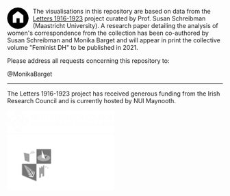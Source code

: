 <a href="https://monikabarget.github.io/FeministDH/"><img alt="home" src="./home-button.png" align="left" style="padding-right:10px"></a>
The visualisations in this repository are based on data from the [Letters 1916-1923](www.letters1916.ie) project curated by Prof. Susan Schreibman (Maastricht University).
A research paper detailing the analysis of women's correspondence from the collection has been co-authored by Susan Schreibman and Monika Barget and will appear in print the collective volume "Feminist DH" to be published in 2021.

Please address all requests concerning this repository to:

@MonikaBarget

***

The Letters 1916-1923 project has received generous funding from the Irish Research Council and is currently hosted by NUI Maynooth.

<img src="./Logos/IRC_LOGO_White.png" alt="logo" style="padding-right:10px" width="250"/> 
<img src="./Logos/mu-logo-white-footer.png" alt="logo" style="padding-right:10px" width="250"/> 


